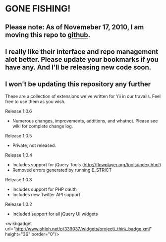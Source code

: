 # **GONE FISHING!** #

## Please note: As of Novemeber 17, 2010, I am moving this repo to [github](http://github.com/lucifurious). ##

## I really like their interface and repo management alot better. Please update your bookmarks if you have any. And I'll be releasing new code soon. ##

## I won't be updating this repository any further ##

These are a collection of extensions we've written for Yii in our travails. Feel free to use them as you wish.

Release 1.0.6
  * Numerous changes, improvements, additions, and whatnot. Please see wiki for complete change log.

Release 1.0.5
  * Private, not released.

Release 1.0.4
  * Includes support for jQuery Tools (http://flowplayer.org/tools/index.html)
  * Removed errors generated by running E\_STRICT

Release 1.0.3
  * Includes support for PHP oauth
  * Includes new Twitter API support

Release 1.0.2
  * Included support for all jQuery UI widgets

&lt;wiki:gadget url="http://www.ohloh.net/p/339037/widgets/project\_thin\_badge.xml" height="36" border="0"/&gt;